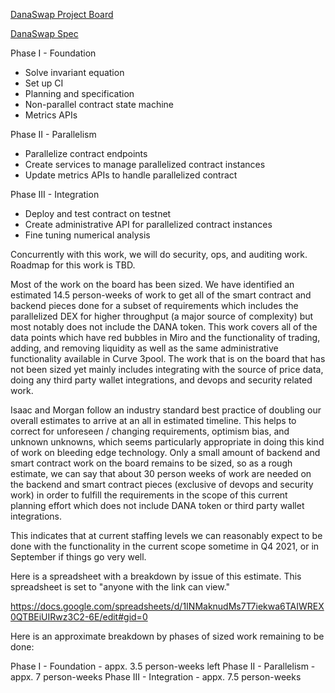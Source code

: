 [DanaSwap Project Board](https://github.com/orgs/ArdanaLabs/projects/1)

[DanaSwap Spec](https://github.com/ArdanaLabs/DanaSwap-spec)

Phase I - Foundation
 * Solve invariant equation
 * Set up CI
 * Planning and specification
 * Non-parallel contract state machine
 * Metrics APIs

Phase II - Parallelism
 * Parallelize contract endpoints
 * Create services to manage parallelized contract instances
 * Update metrics APIs to handle parallelized contract

Phase III - Integration
 * Deploy and test contract on testnet
 * Create administrative API for parallelized contract instances
 * Fine tuning numerical analysis

Concurrently with this work, we will do security, ops, and auditing work. Roadmap for this work is TBD.

Most of the work on the board has been sized. We have identified an estimated 14.5 person-weeks of work to get all of the smart contract and backend pieces done for a subset of requirements which includes the parallelized DEX for higher throughput (a major source of complexity) but most notably does not include the DANA token. This work covers all of the data points which have red bubbles in Miro and the functionality of trading, adding, and removing liquidity as well as the same administrative functionality available in Curve 3pool. The work that is on the board that has not been sized yet mainly includes integrating with the source of price data, doing any third party wallet integrations, and devops and security related work.

Isaac and Morgan follow an industry standard best practice of doubling our overall estimates to arrive at an all in estimated timeline. This helps to correct for unforeseen / changing requirements, optimism bias, and unknown unknowns, which seems particularly appropriate in doing this kind of work on bleeding edge technology. Only a small amount of backend and smart contract work on the board remains to be sized, so as a rough estimate, we can say that about 30 person weeks of work are needed on the backend and smart contract pieces (exclusive of devops and security work) in order to fulfill the requirements in the scope of this current planning effort which does not include DANA token or third party wallet integrations.

This indicates that at current staffing levels we can reasonably expect to be done with the functionality in the current scope sometime in Q4 2021, or in September if things go very well.

Here is a spreadsheet with a breakdown by issue of this estimate. This spreadsheet is set to "anyone with the link can view."

https://docs.google.com/spreadsheets/d/1INMaknudMs7T7iekwa6TAIWREX0QTBEiUIRwz3C2-6E/edit#gid=0

Here is an approximate breakdown by phases of sized work remaining to be done:

Phase I - Foundation - appx. 3.5 person-weeks left
Phase II - Parallelism - appx. 7 person-weeks
Phase III - Integration - appx. 7.5 person-weeks
